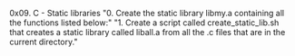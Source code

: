 0x09. C - Static libraries
	"0. Create the static library libmy.a containing all the functions listed below:"
	"1. Create a script called create_static_lib.sh that creates a static library called liball.a from all the .c files that are in the current directory."
